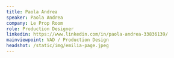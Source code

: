 ```yaml
---
title: Paola Andrea
speaker: Paola Andrea
company: Le Prop Room
role: Production Designer
linkedin: https://www.linkedin.com/in/paola-andrea-33836139/
mainviewpoint: VAD / Production Design
headshot: /static/img/emilia-page.jpeg
---
```

